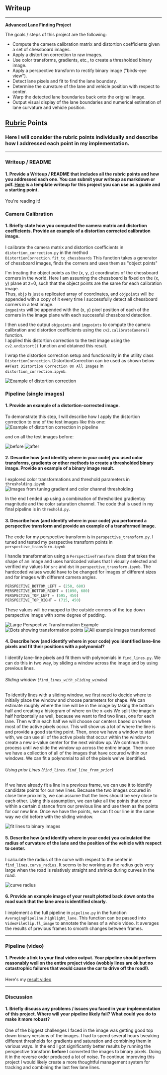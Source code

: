 ## Writeup

---

**Advanced Lane Finding Project**

The goals / steps of this project are the following:

* Compute the camera calibration matrix and distortion coefficients given a set of chessboard images.
* Apply a distortion correction to raw images.
* Use color transforms, gradients, etc., to create a thresholded binary image.
* Apply a perspective transform to rectify binary image ("birds-eye view").
* Detect lane pixels and fit to find the lane boundary.
* Determine the curvature of the lane and vehicle position with respect to center.
* Warp the detected lane boundaries back onto the original image.
* Output visual display of the lane boundaries and numerical estimation of lane curvature and vehicle position.

[//]: # (Image References)

[image1]: ./examples/undistort_output.png "Undistorted"
[image2]: ./test_images/test1.jpg "Road Transformed"
[image3]: ./examples/binary_combo_example.jpg "Binary Example"
[image4]: ./examples/warped_straight_lines.jpg "Warp Example"
[image5]: ./examples/color_fit_lines.jpg "Fit Visual"
[image6]: ./examples/example_output.jpg "Output"
[video1]: ./project_video.mp4 "Video"

[undistort]: ./writeup_images/distortion_correction_example.png "Distortion Correction Example"
[distortion_correction]: ./writeup_images/distortion_correction.png
[distortion_correction_many]: ./writeup_images/distortion_correction_many.png
[thresholding]: ./writeup_images/thresholding.png "Thresholding tuning images"
[large_transform_example]: ./writeup_images/large_transform_example.png "Large Perspective Transformation Example"
[with_dots_all]: ./writeup_images/with_dots_all.png "Dots showing transformation points"
[transformed_all]: ./writeup_images/transformed_all.png "All example images transformed"
[fit_lines]: ./writeup_images/fit_lines.png "fit lines to our points"
[curve_radius]: ./writeup_images/radius_of_curve.png "radius of curve"
[test_image_inputs]: ./writeup_images/test_images.png

## [Rubric](https://review.udacity.com/#!/rubrics/571/view) Points

### Here I will consider the rubric points individually and describe how I addressed each point in my implementation.  

---

### Writeup / README

#### 1. Provide a Writeup / README that includes all the rubric points and how you addressed each one.  You can submit your writeup as markdown or pdf.  [Here](https://github.com/udacity/CarND-Advanced-Lane-Lines/blob/master/writeup_template.md) is a template writeup for this project you can use as a guide and a starting point.  

You're reading it!

### Camera Calibration

#### 1. Briefly state how you computed the camera matrix and distortion coefficients. Provide an example of a distortion corrected calibration image.

I calibrate the camera matrix and distortion coefficients in `distortion_correction.py` in the method `DistortionCorrection.fit_to_chessboards`
This function takes a generator of chessboard images, finds the corners and uses them as "object points"

I'm treating the object points as the (x, y, z) coordinates of the chessboard corners in the world. 
Here I am assuming the chessboard is fixed on the (x, y) plane at z=0, such that the object points are the same for each calibration image.  
Thus, `objp` is just a replicated array of coordinates, and `objpoints` will be appended with a copy of it every time I successfully detect all chessboard corners in a test image.  
`imgpoints` will be appended with the (x, y) pixel position of each of the corners in the image plane with each successful chessboard detection.  

I then used the output `objpoints` and `imgpoints` to compute the camera calibration and distortion coefficients using the `cv2.calibrateCamera()` function.  
I applied this distortion correction to the test image using the `cv2.undistort()` function and obtained this result.
 
I wrap the distortion correction setup and functionality in the utility class `DistortionCorrection`.
DistortionCorrection can be used as shown below `##Test Distortion Correction On All Images` in `distortion_correction.ipynb`.

![Example of distortion correction][undistort]

### Pipeline (single images)

#### 1. Provide an example of a distortion-corrected image.

To demonstrate this step, I will describe how I apply the distortion correction to one of the test images like this one:
![Example of distortion correction in pipeline][distortion_correction]

and on all the test images before:

![before][test_image_inputs]
![after][distortion_correction]

#### 2. Describe how (and identify where in your code) you used color transforms, gradients or other methods to create a thresholded binary image.  Provide an example of a binary image result.

I explored color transformations and threshold parameters in `thresholding.ipynb`
![Images from tuning gradient and color channel thresholding][thresholding]

In the end I ended up using a combination of thresholded gradientxy magnitude and the color saturation channel. 
The code that is used in my final pipeline is in `threshold.py`.

#### 3. Describe how (and identify where in your code) you performed a perspective transform and provide an example of a transformed image.

The code for my perspective transform is in `perspective_transform.py`. 
I tuned and tested my perspective transform points in `perspective_transform.ipynb`

I handle transformation using a `PerspectiveTransform` class that takes the shape of an image and uses hardcoded values
that I visually selected and verified my values for `src` and `dst` in `perspective_transform.ipynb`. 
The hardcoded values would have to be changed for images of different sizes and for images with different camera angles.

```python
PERSPECTIVE_BOTTOM_LEFT = (250, 680)
PERSPECTIVE_BOTTOM_RIGHT = (1090, 680)
PERSPECTIVE_TOP_LEFT = (595, 450)
PERSPECTIVE_TOP_RIGHT = (715, 450)
```

These values will be mapped to the outside corners of the top down perspective image with some degree of padding.

![Large Perspective Transformation Example][large_transform_example]
![Dots showing transformation points][with_dots_all]
![All example images transformed][transformed_all]


#### 4. Describe how (and identify where in your code) you identified lane-line pixels and fit their positions with a polynomial?

I identify lane-line pixels and fit them with polynomials in `find_lines.py`.
We can do this in two way, by sliding a window across the image and by using previous lines.
 
###### Sliding window (`find_lines_with_sliding_window`)
To identify lines with a sliding window, we first need to decide where to initially place the window and choose parameters for shape.
We can estimate roughly where the line will be in the image by taking the bottom half and creating a histogram of where on the x-axis
We split the image in half horizontally as well, because we want to find two lines, one for each lane. 
Then within each half we will choose our centers based on where most of the active pixels occur. 
This will show us a lot of where the line is and provide a good starting point.
Then, once we have a window to start with, we can use all of the active pixels that occur within the window to create a
new x-value center for the next window up. We continue this process until we slide the window up across the entire image.
Then once we have a collection of all of the images that have occured within our windows. 
We can fit a polynomial to all of the pixels we've identified. 

###### Using prior Lines (`find_lines.find_line_from_prior`) 
If we have already fit a line in a previous frame, we can use it to identify candidate points for our new lines.
Because the two images occured in close time proximity, we can assume that the lines should be very close to each other.
Using this assumption, we can take all the points that occur within a certain distance from our previous line and use them
as the points for our new line. Once we have the points, we can fit our line in the same way we did before with the sliding window.


![fit lines to binary images][fit_lines]

#### 5. Describe how (and identify where in your code) you calculated the radius of curvature of the lane and the position of the vehicle with respect to center.

I calculate the radius of the curve with respect to the center in `find_lines.curve_radius`.
It seems to be working as the radius gets very large when the road is relatively straight and shrinks during curves in the road.

![curve radius][curve_radius]


#### 6. Provide an example image of your result plotted back down onto the road such that the lane area is identified clearly.

I implement a the full pipeline in `pipeline.py` in the function `AveragingPipeline.highlight_lane`.
This function can be passed into `VideoFileClip.fl_image` to annotate the lanes of a whole video.
It averages the results of previous frames to smooth changes between frames.

---

### Pipeline (video)

#### 1. Provide a link to your final video output.  Your pipeline should perform reasonably well on the entire project video (wobbly lines are ok but no catastrophic failures that would cause the car to drive off the road!).

Here's my [result video](./output_videos/project_video.mp4)

---

### Discussion

#### 1. Briefly discuss any problems / issues you faced in your implementation of this project.  Where will your pipeline likely fail?  What could you do to make it more robust?

One of the biggest challenges I faced in the image was getting good top down binary versions of the images. 
I had to spend several hours tweaking different thresholds for gradients and saturation and combining them in various ways. 
In the end I got significantly better results by running the perspective transform **before** I converted the images to binary pixels.
Doing it in the reverse order produced a lot of noise.
To continue improving this project I would likely create a more thoughtful management system for tracking and combining the last few lane lines. 
